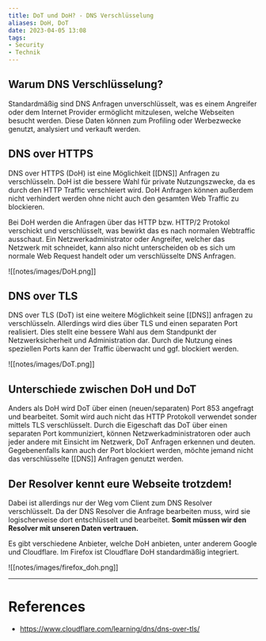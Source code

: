 ```yaml
---
title: DoT und DoH? - DNS Verschlüsselung
aliases: DoH, DoT
date: 2023-04-05 13:08
tags:
- Security
- Technik
---
```


## Warum DNS Verschlüsselung?
Standardmäßig sind DNS Anfragen unverschlüsselt, was es einem Angreifer oder dem Internet Provider ermöglicht mitzulesen, welche Webseiten besucht werden. Diese Daten können zum Profiling oder Werbezwecke genutzt, analysiert und verkauft werden.

## DNS over HTTPS
DNS over HTTPS (DoH) ist eine Möglichkeit [[DNS]] Anfragen zu verschlüsseln. DoH ist die bessere Wahl für private Nutzungszwecke, da es durch den HTTP Traffic verschleiert wird. DoH Anfragen können außerdem nicht verhindert werden ohne nicht auch den gesamten Web Traffic zu blockieren.

Bei DoH werden die Anfragen über das HTTP bzw. HTTP/2 Protokol verschickt und verschlüsselt, was bewirkt das es nach normalen Webtraffic ausschaut. Ein Netzwerkadministrator oder Angreifer, welcher das Netzwerk mit schneidet, kann also nicht unterscheiden ob es sich um normale Web Request handelt oder um verschlüsselte DNS Anfragen. 

![[notes/images/DoH.png]]


## DNS over TLS

DNS over TLS (DoT) ist eine weitere Möglichkeit seine [[DNS]] anfragen zu verschlüsseln. Allerdings wird dies über TLS und einen separaten Port realisiert. Dies stellt eine bessere Wahl aus dem Standpunkt der Netzwerksicherheit und Administration dar. Durch die Nutzung eines speziellen Ports kann der Traffic überwacht und ggf. blockiert werden.

![[notes/images/DoT.png]]

## Unterschiede zwischen DoH und DoT
Anders als DoH wird DoT über einen (neuen/separaten) Port 853 angefragt und bearbeitet. Somit wird auch nicht das HTTP Protokoll verwendet sonder mittels TLS verschlüsselt. Durch die Eigeschaft das DoT über einen separaten Port kommuniziert, können Netzwerkadministratoren oder auch jeder andere mit Einsicht im Netzwerk, DoT Anfragen erkennen und deuten. Gegebenenfalls kann auch der Port blockiert werden, möchte jemand nicht das verschlüsselte [[DNS]] Anfragen genutzt werden.


## Der Resolver kennt eure Webseite trotzdem!
Dabei ist allerdings nur der Weg vom Client zum DNS Resolver verschlüsselt. Da der DNS Resolver die Anfrage bearbeiten muss, wird sie logischerweise dort entschlüsselt und bearbeitet. **Somit müssen wir den Resolver mit unseren Daten vertrauen.**

Es gibt verschiedene Anbieter, welche DoH anbieten, unter anderem Google und Cloudflare. Im Firefox ist Cloudflare DoH standardmäßig integriert. 

![[notes/images/firefox_doh.png]]


---
# References
- https://www.cloudflare.com/learning/dns/dns-over-tls/